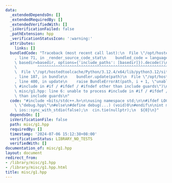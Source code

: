 ```yaml
---
data:
  _extendedDependsOn: []
  _extendedRequiredBy: []
  _extendedVerifiedWith: []
  _isVerificationFailed: false
  _pathExtension: hpp
  _verificationStatusIcon: ':warning:'
  attributes:
    links: []
  bundledCode: "Traceback (most recent call last):\n  File \"/opt/hostedtoolcache/Python/3.12.4/x64/lib/python3.12/site-packages/onlinejudge_verify/documentation/build.py\"\
    , line 71, in _render_source_code_stat\n    bundled_code = language.bundle(stat.path,\
    \ basedir=basedir, options={'include_paths': [basedir]}).decode()\n          \
    \         ^^^^^^^^^^^^^^^^^^^^^^^^^^^^^^^^^^^^^^^^^^^^^^^^^^^^^^^^^^^^^^^^^^^^^^^^^^^^^^^^^\n\
    \  File \"/opt/hostedtoolcache/Python/3.12.4/x64/lib/python3.12/site-packages/onlinejudge_verify/languages/cplusplus.py\"\
    , line 187, in bundle\n    bundler.update(path)\n  File \"/opt/hostedtoolcache/Python/3.12.4/x64/lib/python3.12/site-packages/onlinejudge_verify/languages/cplusplus_bundle.py\"\
    , line 400, in update\n    raise BundleErrorAt(path, i + 1, \"unable to process\
    \ #include in #if / #ifdef / #ifndef other than include guards\")\nonlinejudge_verify.languages.cplusplus_bundle.BundleErrorAt:\
    \ misc/g1.hpp: line 6: unable to process #include in #if / #ifdef / #ifndef other\
    \ than include guards\n"
  code: "#include <bits/stdc++.h>\n\nusing namespace std;\n\n#ifdef LOCAL\n#include\
    \ \"debug.hpp\"\n#else\n#define debug(...) (void)0\n#endif\n\nint main() {\n \
    \ ios::sync_with_stdio(false);\n  cin.tie(nullptr);\n  ${0}\n}"
  dependsOn: []
  isVerificationFile: false
  path: misc/g1.hpp
  requiredBy: []
  timestamp: '2024-07-06 15:12:38+08:00'
  verificationStatus: LIBRARY_NO_TESTS
  verifiedWith: []
documentation_of: misc/g1.hpp
layout: document
redirect_from:
- /library/misc/g1.hpp
- /library/misc/g1.hpp.html
title: misc/g1.hpp
---
```

